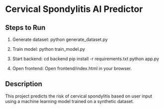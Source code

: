 # Cervical Spondylitis AI Predictor

## Steps to Run

1. Generate dataset:
   python generate_dataset.py

2. Train model:
   python train_model.py

3. Start backend:
   cd backend
   pip install -r requirements.txt
   python app.py

4. Open frontend:
   Open frontend/index.html in your browser.

## Description

This project predicts the risk of cervical spondylitis based on user input using a machine learning model trained on a synthetic dataset. 